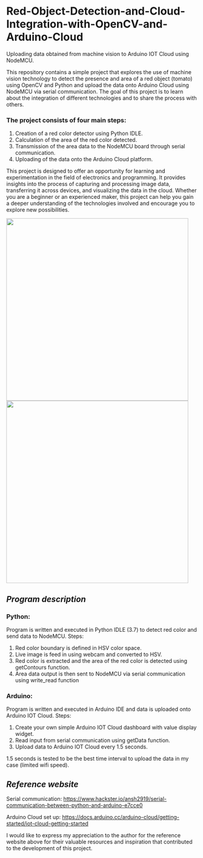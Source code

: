 # Red-Object-Detection-and-Cloud-Integration-with-OpenCV-and-Arduino-Cloud
Uploading data obtained from machine vision to Arduino IOT Cloud using NodeMCU.


This repository contains a simple project that explores the use of machine vision technology to detect the presence and area of a red object (tomato) using OpenCV and Python and upload the data onto Arduino Cloud using NodeMCU via serial communication. The goal of this project is to learn about the integration of different technologies and to share the process with others.

### The project consists of four main steps: ###
  1.	Creation of a red color detector using Python IDLE.
  2.	Calculation of the area of the red color detected.
  3.	Transmission of the area data to the NodeMCU board through serial communication.
  4.	Uploading of the data onto the Arduino Cloud platform.

This project is designed to offer an opportunity for learning and experimentation in the field of electronics and programming. It provides insights into the process of capturing and processing image data, transferring it across devices, and visualizing the data in the cloud. Whether you are a beginner or an experienced maker, this project can help you gain a deeper understanding of the technologies involved and encourage you to explore new possibilities.

<img src="https://user-images.githubusercontent.com/127378979/232193662-f70fc4e7-fd15-4300-850e-50ff04d66652.png" width="480">
<img src="https://user-images.githubusercontent.com/127378979/232193748-539fa356-7fb0-4334-b834-5eb2187b9238.png" width="480">


## *Program description* ##

### Python: ###
Program is written and executed in Python IDLE (3.7) to detect red color and send data to NodeMCU.
Steps:
  1.	Red color boundary is defined in HSV color space.
  2.	Live image is feed in using webcam and converted to HSV.
  3.	Red color is extracted and the area of the red color is detected using getContours function.
  4.	Area data output is then sent to NodeMCU via serial communication using write_read function

### Arduino: ###
Program is written and executed in Arduino IDE and data is uploaded onto Arduino IOT Cloud.
Steps:
1.	Create your own simple Arduino IOT Cloud dashboard with value display widget.
2.	Read input from serial communication using getData function.
3.	Upload data to Arduino IOT Cloud every 1.5 seconds.

1.5 seconds is tested to be the best time interval to upload the data in my case (limited wifi speed).




## *Reference website* ##
Serial communication: https://www.hackster.io/ansh2919/serial-communication-between-python-and-arduino-e7cce0

Arduino Cloud set up: https://docs.arduino.cc/arduino-cloud/getting-started/iot-cloud-getting-started

I would like to express my appreciation to the author for the reference website above for their valuable resources and inspiration that contributed to the development of this project.
